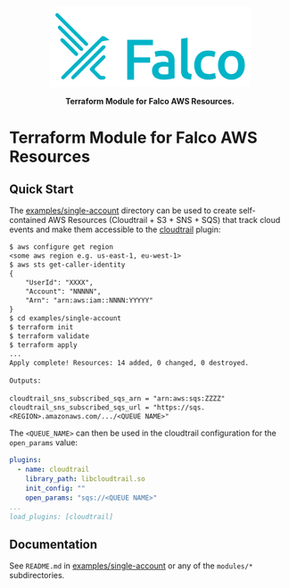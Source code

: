 
<p align="center"><img src="https://raw.githubusercontent.com/falcosecurity/community/master/logo/primary-logo.png" width="360"></p>
<p align="center"><b>Terraform Module for Falco AWS Resources.</b></p>

# Terraform Module for Falco AWS Resources

## Quick Start

The [examples/single-account](./examples/single-account) directory can be used to create self-contained AWS Resources (Cloudtrail + S3 + SNS + SQS) that track cloud events and make them accessible to the [cloudtrail](https://github.com/falcosecurity/plugins/tree/master/plugins/cloudtrail) plugin:

```shell
$ aws configure get region
<some aws region e.g. us-east-1, eu-west-1>
$ aws sts get-caller-identity
{
    "UserId": "XXXX",
    "Account": "NNNNN",
    "Arn": "arn:aws:iam::NNNN:YYYYY"
}
$ cd examples/single-account
$ terraform init
$ terraform validate
$ terraform apply
...
Apply complete! Resources: 14 added, 0 changed, 0 destroyed.

Outputs:

cloudtrail_sns_subscribed_sqs_arn = "arn:aws:sqs:ZZZZ"
cloudtrail_sns_subscribed_sqs_url = "https://sqs.<REGION>.amazonaws.com/.../<QUEUE NAME>"
```

The `<QUEUE_NAME>` can then be used in the cloudtrail configuration for the `open_params` value:

```yaml
plugins:
  - name: cloudtrail
    library_path: libcloudtrail.so
    init_config: ""
    open_params: "sqs://<QUEUE NAME>"
...
load_plugins: [cloudtrail]
```    

## Documentation

See `README.md` in [examples/single-account](./examples/single-account) or any of the `modules/*` subdirectories.
